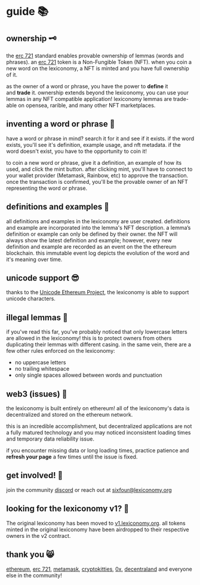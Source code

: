 # guide 📚

## ownership 🗝

the [erc 721](http://erc721.org/) standard enables provable ownership of lemmas (words and phrases). an [erc 721](http://erc721.org/) token is a Non-Fungible Token (NFT). when you coin a new word on the lexiconomy, a NFT is minted and you have full ownership of it. 

as the owner of a word or phrase, you have the power to **define** it and **trade** it. ownership extends beyond the lexiconomy, you can use your lemmas in any NFT compatible application! lexiconomy lemmas are trade-able on opensea, rarible, and many other NFT marketplaces.

## inventing a word or phrase 💭

have a word or phrase in mind? search it for it and see if it exists. if the word exists, you'll see it's definition, example usage, and nft metadata. if the word doesn't exist, you have to the opportunity to coin it!

to coin a new word or phrase, give it a definition, an example of how its used, and click the mint button. after clicking mint, you'll have to connect to your wallet provider (Metamask, Rainbow, etc) to approve the transaction. once the transaction is confirmed, you'll be the provable owner of an NFT representing the word or phrase.

## definitions and examples 📝

all definitions and examples in the lexiconomy are user created. definitions and example are incorporated into the lemma's NFT description. a lemma’s definition or example can only be defined by their owner. the NFT will always show the latest definition and example; however, every new definition and example are recorded as an event on the the ethereum blockchain. this immutable event log depicts the evolution of the word and it's meaning over time.

## unicode support 😎

thanks to the [Unicode Ethereum Project](https://github.com/devstein/unicode-eth), the lexiconomy is able to support unicode characters.

## illegal lemmas 🚨

if you've read this far, you’ve probably noticed that only lowercase letters are allowed in the lexiconomy! this is to protect owners from others duplicating their lemmas with different casing. in the same vein, there are a few other rules enforced on the lexiconomy:

-   no uppercase letters
-   no trailing whitespace
-   only single spaces allowed between words and punctuation

## web3 (issues) 🤕

the lexiconomy is built entirely on ethereum! all of the lexiconomy's data is decentralized and stored on the ethereum network.

this is an incredible accomplishment, but decentralized applications are not a fully matured technology and you may noticed inconsistent loading times and temporary data reliability issue.

if you encounter missing data or long loading times, practice patience and **refresh your page** a few times until the issue is fixed.

## get involved! 🤩

join the community [discord](https://discord.gg/QjUfUjp) or reach out at [sixfour@lexiconomy.org](mailto:sixfour@lexiconomy.org)

## looking for the lexiconomy v1? 📜 

The original lexiconomy has been moved to [v1.lexiconomy.org](https://v1.lexiconomy.org). all tokens minted in the original lexiconomy have been airdropped to their respective owners in the v2 contract.

## thank you 😸

[ethereum](https://www.ethereum.org/), [erc 721](http://erc721.org/), [metamask](https://metamask.io/), [cryptokitties](https://www.cryptokitties.co/), [0x](https://0x.org/), [decentraland](https://decentraland.org/) and everyone else in the community!
